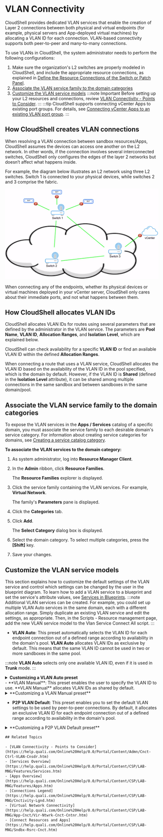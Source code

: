 # VLAN Connectivity

CloudShell provides dedicated VLAN services that enable the creation of Layer 2 connections between both physical and virtual endpoints (for example, physical servers and App-deployed virtual machines) by allocating a VLAN ID for each connection. VLAN-based connectivity supports both peer-to-peer and many-to-many connections.

To use VLANs in CloudShell, the system administrator needs to perform the following configurations:

1. Make sure the organization's L2 switches are properly modeled in CloudShell, and include the appropriate resource connections, as explained in [Define the Resource Connections of the Switch or Patch Panel](https://help.quali.com/Online%20Help/0.0/Portal/Content/Admn/Cnct-Ctrl-Rsc-Cncts.htm).
2. [Associate the VLAN service family to the domain categories](https://help.quali.com/Online%20Help/0.0/Portal/Content/Admn/Cnct-Ctrl-VLAN.htm?tocpath=CloudShell%20Administration%7CSetting%20Up%20CloudShell%7CInventory%20Operations%7CConnectivity%20Control%7CVLAN%20Connectivity%7C_____0#Associat)
3. [Customize the VLAN service models](https://help.quali.com/Online%20Help/0.0/Portal/Content/Admn/Cnct-Ctrl-VLAN.htm?tocpath=CloudShell%20Administration%7CSetting%20Up%20CloudShell%7CInventory%20Operations%7CConnectivity%20Control%7CVLAN%20Connectivity%7C_____0#Configur)
:::note Important
Before setting up your L2 resources and connections, review [VLAN Connectivity - Points to Consider](https://help.quali.com/Online%20Help/0.0/Portal/Content/Admn/Cnct-Ctrl-VLAN-Cnsdr.htm).
:::
:::tip
CloudShell supports connecting vCenter Apps to existing port groups. For details, see [Connecting vCenter Apps to an existing VLAN port group](https://help.quali.com/Online%20Help/0.0/Portal/Content/CSP/LAB-MNG/Sndbx-Rsrc-Cnct.htm#Connecti3).
:::
## How CloudShell creates VLAN connections

When resolving a VLAN connection between sandbox resources/Apps, CloudShell assumes the devices can access one another on the L2 network. In other words, if the connection involves several interconnected switches, CloudShell only configures the edges of the layer 2 networks but doesn’t affect what happens inside.

For example, the diagram below illustrates an L2 network using three L2 switches. Switch 1 is connected to your physical devices, while switches 2 and 3 comprise the fabric.

![](/Images/Admin-Guide/Inventory-Operations/L2NetworkDiagram.png)

When connecting any of the endpoints, whether its physical devices or virtual machines deployed in your vCenter server, CloudShell only cares about their immediate ports, and not what happens between them.

## How CloudShell allocates VLAN IDs

CloudShell allocates VLAN IDs for routes using several parameters that are defined by the administrator in the VLAN service. The parameters are **Pool Name**, **VLAN ID**, **Allocation Ranges**, and **Isolation Level**, which are explained below.

CloudShell can check availability for a specific **VLAN ID** or find an available VLAN ID within the defined **Allocation Ranges**.

When connecting a route that uses a VLAN service, CloudShell allocates the VLAN ID based on the availability of the VLAN ID in the pool specified, which is the domain by default. However, if the VLAN ID is **Shared** (defined in the **Isolation Level** attribute), it can be shared among multiple connections in the same sandbox and between sandboxes in the same domain/pool.

## Associate the VLAN service family to the domain categories

To expose the VLAN services in the **Apps / Services** catalog of a specific domain, you must associate the service family to each desirable domain's service category. For information about creating service categories for domains, see [Creating a service catalog category](https://help.quali.com/Online%20Help/0.0/Portal/Content/Admn/Add-n-Cnfgr-Srvc.htm#Managing).

**To associate the VLAN services to the domain category:**

1. As system administrator, log into **Resource Manager Client**.
2. In the **Admin** ribbon, click **Resource Families**.
    
    The **Resource Families** explorer is displayed.
    
3. Click the service family containing the VLAN services. For example, **Virtual Network**.
    
    The family's **Parameters** pane is displayed.
    
4. Click the **Categories** tab.
5. Click **Add**.
    
    The **Select Category** dialog box is displayed.
    
6. Select the domain category. To select multiple categories, press the **\[Shift\]** key.
7. Save your changes.

## Customize the VLAN service models

This section explains how to customize the default settings of the VLAN service and control which settings can be changed by the user in the blueprint diagram. To learn how to add a VLAN service to a blueprint and set the service's attribute values, see [Services in Blueprints](https://help.quali.com/Online%20Help/0.0/Portal/Content/CSP/LAB-MNG/Blprnt-Use-Srvc.htm).
:::note
Additional VLAN services can be created. For example, you could set up multiple VLAN Auto services in the same domain, each with a different allocation range. Simply duplicate an existing VLAN service and edit the settings, as appropriate. Then, in the Scripts - Resource management page, add the new VLAN service model to the Vlan Service Connect All script.
:::
   - **VLAN Auto**: This preset automatically selects the VLAN ID for each endpoint connection out of a defined range according to availability in the domain's pool. **VLAN Auto** allocates VLAN IDs as exclusive by default. This means that the same VLAN ID cannot be used in two or more sandboxes in the same pool.

:::note
**VLAN Auto** selects only one available VLAN ID, even if it is used in **Trunk** mode.
:::
    <details>
    <summary>**Customizing a VLAN Auto preset**</summary>
    
    **To customize a VLAN Auto preset's attributes:**
    
    1. In the **Resource Families** explorer, open the **Virtual Network** service family and click the **VLAN Auto** service model. Alternatively, copy the service model to customize a separate preset.
        
        The **Parameters** pane is displayed to the right of the **Resource Families** explorer.
        
    2. Click the **Attributes** tab and configure the required attributes:

<table>
    <thead>
        <th>Attribute</th>
        <th>Description</th>
    </thead>
    <tbody>
        <tr>
            <td>Access Mode</td>
            <td>
            Determines if the VLAN is configured as Access or Trunk. Default is Access.
:::note
Only Access mode is supported for OpenStack instances deployed in CloudShell sandboxes.
:::
            </td>
        </tr>
        <tr>
            <td>Allocation Ranges</td>
            <td>
            Determines the ranges of VLAN IDs that can be used. CloudShell will select the first available ID from the allocation ranges specified.

You can specify one or more ranges, and specific VLAN IDs. Multiple values are separated by a comma. Default range is 2-4094 for VLAN and 16777216 for VXLAN.

For example: "3, 100-220, 300-350"
:::note
VXLAN ID ranges are only supported for OpenStack cloud provider. To use VXLAN IDs, the VLAN service must be connected to a virtual endpoint that supports VXLAN. VXLAN IDs are supported only for OpenStack.
:::

:::important
Modifying a range will not affect VLANs that are currently in use.
:::
            </td>
        </tr>
        <tr>
            <td>Isolation Level</td>
            <td>Determines if the allocated VLAN ID is **Exclusive** or **Shared**. Default is **Exclusive**.</td>
        </tr>
        <tr>
            <td>Virtual Network</td>
            <td>Read only field that stores the allocated VLAN ID. This can be published for users to see but cannot be edited.</td>
        </tr>
        <tr>
            <td>VLAN ID</td>
            <td>(Optional) Enables you to specify the VLAN ID (or range if **Access Mode** is set to **Trunk**) to use. The VLAN ID must be included in the specified allocation range. However, if the VLAN ID is already allocated exclusively to someone else, an error will be displayed.</td>
        </tr>
        <tr>
            <td>Pool Name</td>
            <td>
            (Optional) Enables you to specify a value to be used as the pool name. This is especially useful for CloudShell configurations that involve multiple domains in different geographic sites.

If empty, the domain name is used.
:::note
A VLAN service can allocate the same VLAN in different domains if the pool name is not set.
:::
            </td>
        </tr>
        <tr>
            <td>QinQ</td>
            <td>
            (Only in **Access** mode) Sets the VLAN connection to be in QinQ mode. This requires the L2 switch device to support QinQ. Default is **False**.
:::note
If QinQ mode is enabled on the VLAN service but cannot be established on the L2 switch (for example, because it is not supported on the switch or disabled on the port to be used), the connection will fail.
:::
            </td>
        </tr>
    </tbody>
</table>

    3. Save your changes.
</details>    
- **VLAN Manual**: This preset enables the user to specify the VLAN ID to use. **VLAN Manual** allocates VLAN IDs as shared by default.
<details>
    <summary>**Customizing a VLAN Manual preset**</summary>
    
    **To customize a VLAN Manual preset's attributes:**
    
    1. In the **Resource Families** explorer, open the **Virtual Network** service family and click the **VLAN Manual** service model. Alternatively, copy the service model to customize a separate preset.
        
        The **Parameters** pane is displayed to the right of the **Resource Families** explorer.
        
    2. Click the **Attributes** tab and configure the required attributes:
        
<table>
    <tbody>
        <tr>
            <td>**Access Mode**</td>
            <td>
            Determines if the VLAN is configured as **Access** or **Trunk**. Default is Access.
:::note
Only **Access** mode is supported for OpenStack instances deployed in CloudShell sandboxes.
:::
            </td>
        </tr>
        <tr>
            <td>**Isolation Level**</td>
            <td>Determines if the allocated VLAN ID is **Exclusive** or **Shared**. Default is **Shared**.</td>
        </tr>
        <tr>
            <td>**Virtual Network**</td>
            <td>Read only field that stores the allocated VLAN ID. This can be published for users to see but cannot be edited.</td>
        </tr>
        <tr>
            <td>**VLAN ID**</td>
            <td>(Mandatory) Enables you to specify the VLAN ID (or range if **Access** **Mode** is set to **Trunk**) to use. If the VLAN ID is already allocated exclusively to someone else, an error will be displayed.</td>
        </tr>
        <tr>
            <td>**Pool Name**</td>
            <td>
            (Optional) Enables you to specify a value to be used as the pool name. This is especially useful for CloudShell configurations that involve multiple domains in different geographic sites.

If empty, the domain name is used.
:::note
A VLAN service can allocate the same VLAN in different domains if the pool name is not set.
:::
            </td>
        </tr>
        <tr>
            <td>**QinQ**</td>
            <td>
            (Only in **Access** mode) Sets the VLAN connection to be in QinQ mode. This requires the L2 switch device to support QinQ. Default is **False**.
:::note
If QinQ mode is enabled on the VLAN service but cannot be established on the L2 switch (for example, because it is not supported on the switch or disabled on the port to be used), the connection will fail.
:::
            </td>
        </tr>
    </tbody>
</table>
        
    3. Save your changes.
</details>
    
- **P2P VLAN Default**: This preset enables you to set the default VLAN settings to be used by peer-to-peer connections. By default, it allocates an exclusive VLAN ID for each endpoint connection out of a defined range according to availability in the domain's pool.

<details>
<summary>**Customizing a P2P VLAN Default preset**</summary>

The default VLAN service to be used for peer-to-peer connections can be defined by a **P2P VLAN Default** service model. Even if not configured, a peer-to-peer fallback is provided by CloudShell, as described in the note at the bottom of this section.
:::note
P2P VLAN Default is an admin-level service that is only visible to domain and system administrators in CloudShell Portal.
:::
**To customize a P2P VLAN Default preset's attributes:**

1. In the **Resource Families** explorer, open the **Virtual Network \- Administrative** service family and click the **P2P VLAN Default** service model. Alternatively, copy the service model to customize a separate preset.
    
    The **Parameters** pane is displayed to the right of the **Resource Families** explorer.
    
2. Click the **Attributes** tab and configure the required attributes:

<table>
    <tbody>
        <tr>
            <td>Access Mode</td>
            <td>
            Determines if the VLAN is configured as **Access** or **Trunk**. Default is **Access**.
:::note
Only **Access** mode is supported for OpenStack instances deployed in CloudShell sandboxes.
:::
            </td>
        </tr>
        <tr>
            <td>Allocation Ranges</td>
            <td>
            Determines the ranges of VLAN IDs that can be used. CloudShell will select the first available ID from the allocation ranges specified.

You can specify one or more ranges, and specific VLAN IDs. Multiple values are separated by a comma. Default range is 2-4094 for VLAN and 16777216 for VXLAN.

For example: "3, 100-220, 300-350"
:::note
VXLAN ID ranges are only supported for OpenStack cloud provider. To use VXLAN IDs, the VLAN service must be connected to a virtual endpoint that supports VXLAN. VXLAN IDs are supported only for OpenStack.
:::
:::important
Modifying a range will not affect VLANs that are currently in use.
:::
            </td>
        </tr>
        <tr>
            <td>Isolation Level</td>
            <td>Determines if the allocated VLAN ID is **Exclusive** or **Shared**. Default is **Exclusive**.</td>
        </tr>
        <tr>
            <td>Virtual Network</td>
            <td>Read only field that stores the allocated VLAN ID. This can be published for users to see but cannot be edited.</td>
        </tr>
        <tr>
            <td>VLAN ID</td>
            <td>(Optional) Enables you to specify the VLAN ID (or range if **Access** **Mode** is set to **Trunk**) to use. The VLAN ID must be included in the specified allocation range. However, if the VLAN ID is already allocated exclusively to someone else, an error will be displayed.</td>
        </tr>
        <tr>
            <td>Default VLAN</td>
            <td>Defines the Virtual Network service as a default service to use for peer-to-peer connections.</td>
        </tr>
        <tr>
            <td>Pool Name</td>
            <td>
            (Optional) Enables you to specify a value to be used as the pool name. This is especially useful for CloudShell configurations that involve multiple domains in different geographic sites.

If empty, the domain name is used.
:::note
A VLAN service can allocate the same VLAN in different domains if the pool name is not set.
:::
            </td>
        </tr>
        <tr>
            <td>QinQ</td>
            <td>
            (Only in **Access** mode) Sets the VLAN connection to be in QinQ mode. This requires the L2 switch device to support QinQ. Default is **False**.
:::note
If QinQ mode is enabled on the VLAN service but cannot be established on the L2 switch (for example, because it is not supported on the switch or disabled on the port to be used), the connection will fail.
:::
            </td>
        </tr>
    </tbody>
</table>
1. Save your changes.
:::note Notes
When a peer-to-peer connection is being resolved, CloudShell selects a VLAN to use according to the following logic:

1. CloudShell selects the P2P VLAN Default service that exists in the blueprint.

2. Otherwise, it uses a P2P VLAN Default service in a category associated to the user's domain.  
    
3. Otherwise, it uses a P2P VLAN Default service in CloudShell.  
    
4. Otherwise, the VLAN Auto preset's settings are used.
:::
</details>

    ## Related Topics
    
    - [VLAN Connectivity - Points to Consider](https://help.quali.com/Online%20Help/0.0/Portal/Content/Admn/Cnct-Ctrl-VLAN-Cnsdr.htm)
    - [Services Overview](https://help.quali.com/Online%20Help/0.0/Portal/Content/CSP/LAB-MNG/Features/Services.htm)
    - [Apps Overview](https://help.quali.com/Online%20Help/0.0/Portal/Content/CSP/LAB-MNG/Features/Apps.htm)
    - [Connections Legend](https://help.quali.com/Online%20Help/0.0/Portal/Content/CSP/LAB-MNG/Cnctivity-Lgnd.htm)
    - [Virtual Network Connectivity](https://help.quali.com/Online%20Help/0.0/Portal/Content/CSP/LAB-MNG/App-Cnct/Vir-Ntwrk-Cnct-Cntnr.htm)
    - [Connect Resources and Apps](https://help.quali.com/Online%20Help/0.0/Portal/Content/CSP/LAB-MNG/Sndbx-Rsrc-Cnct.htm)